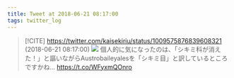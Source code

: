```yaml
---
title: Tweet at 2018-06-21 08:17:00
tags: twitter_log
---
```


> [!CITE] https://twitter.com/kaisekiriu/status/1009575876839608321 (2018-06-21 08:17:00)
> ![](https://twitter.com/kaisekiriu/status/1009575876839608321)
> 個人的に気になったのは、「シキミ科が消えた！」と謳いながらAustrobaileyalesを「シキミ目」と訳しているところですかね… https://t.co/WFyxmQOnro
